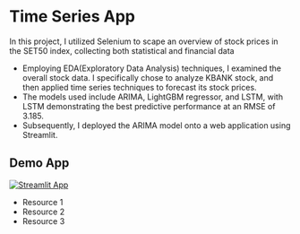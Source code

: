 # Time Series App

In this project, I utilized Selenium to scape an overview of stock prices in the SET50 index, collecting both statistical and financial data 
- Employing EDA(Exploratory Data Analysis) techniques, I examined the overall stock data. I specifically chose to analyze KBANK stock, and then applied time series techniques to forecast its stock prices.
- The models used include ARIMA, LightGBM regressor, and LSTM, with LSTM demonstrating the best predictive performance at an RMSE of 3.185.
- Subsequently, I deployed the ARIMA model onto a web application using Streamlit.






## Demo App

[![Streamlit App](https://static.streamlit.io/badges/streamlit_badge_black_white.svg)](https://share.streamlit.io/dataprofessor/st-app/)


- Resource 1
- Resource 2
- Resource 3
